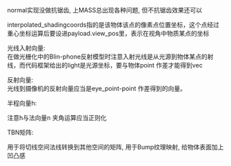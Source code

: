 
normal实现没做抗锯齿, 上MASS总出现各种问题, 但不抗锯齿效果还可以

interpolated_shadingcoords指的是该物体该点的像素点位置坐标，这个点经过重心坐标运算后要设进payload.view_pos里，表示在视角中物质某点的坐标

光线入射向量:  
在做光栅化中的Blin-phone反射模型时注意入射光线是从光源到物体某点的射线，而代码框架给出的light是光源坐标，要与物体point 作差才能得到vec

反射向量:  
光线到摄像机的反射向量应当是eye_point-point 作差得到的向量。

半程向量h:

注意h与法向量n 夹角运算应当正则化

TBN矩阵:

用于将切线空间法线转换到其他空间的矩阵, 用于Bump纹理映射, 给物体表面加上凹凸感
